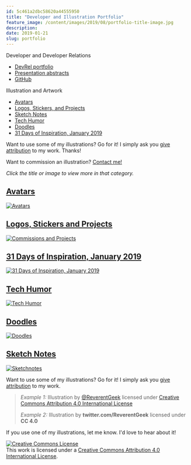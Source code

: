 ```yaml
---
id: 5c461a2dbc58620a44555950
title: "Developer and Illustration Portfolio"
feature_image: /content/images/2019/08/portfolio-title-image.jpg
description:
date: 2019-01-21
slug: portfolio
---
```


Developer and Developer Relations

* [DevRel portfolio](/devrel-portfolio)
* [Presentation abstracts](/presentations)
* [GitHub](https://github.com/reverentgeek)

Illustration and Artwork

* [Avatars](/avatars/)
* [Logos, Stickers, and Projects](/illustrations/)
* [Sketch Notes](/sketch-notes/)
* [Tech Humor](/tech-humor/)
* [Doodles](/doodles/)
* [31 Days of Inspiration, January 2019](/31-days-of-inspiration-january-2019/)

Want to use some of my illustrations? Go for it! I simply ask you [give attribution](https://creativecommons.org/use-remix/attribution/) to my work. Thanks!

Want to commission an illustration? [Contact me!](mailto:david@reverentgeek.com)

_Click the title or image to view more in that category._

## [Avatars](/avatars/)

[![Avatars](/content/images/avatars/000-avatar-gallery-featured.jpg)](/avatars/)

## [Logos, Stickers and Projects](/illustrations)

[![Commissions and Projects](/content/images/2019/08/undergroundjs-banner.jpg)](/illustrations)

## [31 Days of Inspiration, January 2019](/31-days-of-inspiration-january-2019/)

[![31 Days of Inspiration, January 2019](/content/images/2019/01/31DOI-19-a-a-milne-3.png)](/31-days-of-inspiration-january-2019/)

## [Tech Humor](/tech-humor/)

[![Tech Humor](/content/images/2019/01/employees-must-wash.PNG)](/tech-humor/)

## [Doodles](/doodles/)

[![Doodles](/content/images/2019/01/IMG_5113.jpg)](/doodles/)

## [Sketch Notes](/sketch-notes/)

[![Sketchnotes](/content/images/sketch-notes/that-tx-2022-keynote-gblock.jpg)](/sketch-notes/)

Want to use some of my illustrations? Go for it! I simply ask you [give attribution](https://creativecommons.org/use-remix/get-permission/) to my work.

> _Example 1:_ Illustration by [@ReverentGeek](https://twitter.com/reverentgeek) licensed under [Creative Commons Attribution 4.0 International License](http://creativecommons.org/licenses/by/4.0/)
>
> _Example 2:_ Illustration by **twitter.com/ReverentGeek** licensed under **CC 4.0**

If you use one of my illustrations, let me know. I'd love to hear about it!

[![Creative Commons License](https://i.creativecommons.org/l/by/4.0/88x31.png)](http://creativecommons.org/licenses/by/4.0/)  
This work is licensed under a [Creative Commons Attribution 4.0 International License](http://creativecommons.org/licenses/by/4.0/).

